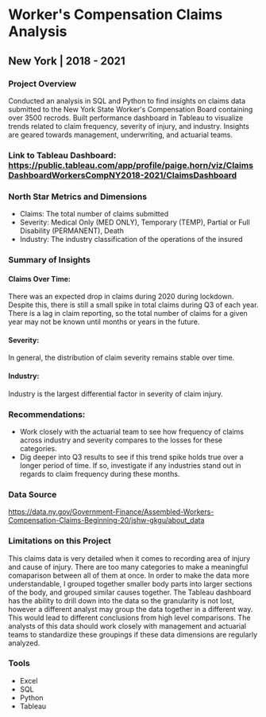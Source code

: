 # Worker's Compensation Claims Analysis
## New York | 2018 - 2021

### Project Overview
Conducted an analysis in SQL and Python to find insights on claims data submitted to the New York State Worker's Compensation Board containing over 3500 recrods. Built performance dashboard in Tableau to visualize trends related to claim frequency, severity of injury, and industry. Insights are geared towards management, underwriting, and actuarial teams.

### Link to Tableau Dashboard: https://public.tableau.com/app/profile/paige.horn/viz/ClaimsDashboardWorkersCompNY2018-2021/ClaimsDashboard

### North Star Metrics and Dimensions
- Claims: The total number of claims submitted
- Severity: Medical Only (MED ONLY), Temporary (TEMP), Partial or Full Disability (PERMANENT), Death
- Industry: The industry classification of the operations of the insured

### Summary of Insights
#### Claims Over Time: 
There was an expected drop in claims during 2020 during lockdown. Despite this, there is still a small spike in total claims during Q3 of each year. There is a lag in claim reporting, so the total number of claims for a given year may not be known until months or years in the future.
#### Severity: 
In general, the distribution of claim severity remains stable over time.
#### Industry:
Industry is the largest differential factor in severity of claim injury.

### Recommendations:
- Work closely with the actuarial team to see how frequency of claims across industry and severity compares to the losses for these categories. 
- Dig deeper into Q3 results to see if this trend spike holds true over a longer period of time. If so, investigate if any industries stand out in regards to claim frequency during these months.

### Data Source
https://data.ny.gov/Government-Finance/Assembled-Workers-Compensation-Claims-Beginning-20/jshw-gkgu/about_data

### Limitations on this Project
This claims data is very detailed when it comes to recording area of injury and cause of injury. There are too many categories to make a meaningful comaparison between all of them at once. In order to make the data more understandable, I grouped together smaller body parts into larger sections of the body, and grouped similar causes together. The Tableau dashboard has the ability to drill down into the data so the granularity is not lost, however a different analyst may group the data together in a different way. This would lead to different conclusions from high level comparisons. The analysts of this data should work closely with management and actuarial teams to standardize these groupings if these data dimensions are regularly analyzed.

### Tools
- Excel
- SQL
- Python
- Tableau
